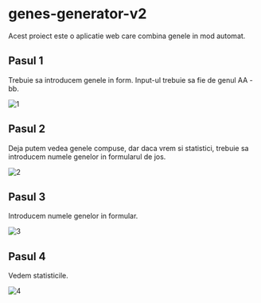 # genes-generator-v2

Acest proiect este o aplicatie web care combina genele in mod automat.

## Pasul 1
Trebuie sa introducem genele in form. Input-ul trebuie sa fie de genul AA - bb.

![1](https://user-images.githubusercontent.com/75416140/145001794-7ed4c972-5c46-481a-85ab-8df7cd307400.png)

## Pasul 2
Deja putem vedea genele compuse, dar daca vrem si statistici, trebuie sa introducem numele genelor in formularul de jos.

![2](https://user-images.githubusercontent.com/75416140/145002242-c01bf7fd-17a2-4f2b-b4d4-3994a05879f2.png)

## Pasul 3
Introducem numele genelor in formular.

![3](https://user-images.githubusercontent.com/75416140/145002342-e01dba3a-b249-406b-8f53-332d55346f5c.png)

## Pasul 4
Vedem statisticile.

![4](https://user-images.githubusercontent.com/75416140/145002428-5aed3c40-eab0-4764-91e9-7a5fb23a1089.png)
